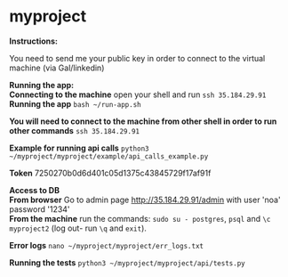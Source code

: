 # myproject

**Instructions:**

You need to send me your public key in order to connect to the virtual machine (via Gal/linkedin)

**Running the app:**
<br>**Connecting to the machine** open your shell and run `ssh 35.184.29.91`
<br>**Running the app** `bash ~/run-app.sh`

**You will need to connect to the machine from other shell in order to run other commands** `ssh 35.184.29.91`

**Example for running api calls** `python3 ~/myproject/myproject/example/api_calls_example.py`

**Token** 7250270b0d6d401c05d1375c43845729f17af91f

**Access to DB** 
<br>**From browser** Go to admin page http://35.184.29.91/admin with user 'noa' password '1234'
<br>**From the machine** run the commands: `sudo su - postgres`, `psql` and `\c myproject2` (log out- run `\q` and `exit`).

**Error logs** `nano ~/myproject/myproject/err_logs.txt`

**Running the tests** `python3 ~/myproject/myproject/api/tests.py`



